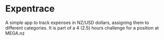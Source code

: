 # Expentrace
A simple app to track expenses in NZ/USD dollars, assigning them to different categories. It is part of a 4 (2.5) hours challenge for a position at MEGA.nz

